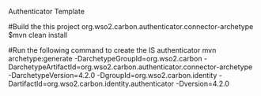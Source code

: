Authenticator Template

#Build the this project
org.wso2.carbon.authenticator.connector-archetype $mvn clean install

#Run the following command to create the IS authenticator
mvn archetype:generate
    -DarchetypeGroupId=org.wso2.carbon
    -DarchetypeArtifactId=org.wso2.carbon.authenticator.connector-archetype
    -DarchetypeVersion=4.2.0
    -DgroupId=org.wso2.carbon.identity
    -DartifactId=org.wso2.carbon.identity.authenticator
    -Dversion=4.2.0

